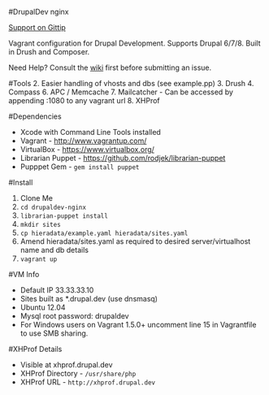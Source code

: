 #DrupalDev nginx

[Support on Gittip](https://www.gittip.com/mikebell/)

Vagrant configuration for Drupal Development. Supports Drupal 6/7/8. Built in Drush and Composer.

Need Help? Consult the [wiki](https://github.com/mikebell/drupaldev-nginx/wiki) first before submitting an issue.

#Tools
2. Easier handling of vhosts and dbs (see example.pp)
3. Drush
4. Compass
6. APC / Memcache
7. Mailcatcher - Can be accessed by appending :1080 to any vagrant url
8. XHProf

#Dependencies
* Xcode with Command Line Tools installed
* Vagrant - http://www.vagrantup.com/
* VirtualBox - https://www.virtualbox.org/
* Librarian Puppet - https://github.com/rodjek/librarian-puppet
* Pupppet Gem - `gem install puppet`

#Install

1. Clone Me
2. `cd drupaldev-nginx`
3. `librarian-puppet install`
3. `mkdir sites`
4. `cp hieradata/example.yaml hieradata/sites.yaml`
5. Amend hieradata/sites.yaml as required to desired server/virtualhost name and db details
6. `vagrant up`

#VM Info
* Default IP 33.33.33.10
* Sites built as *.drupal.dev (use dnsmasq)
* Ubuntu 12.04
* Mysql root password: drupaldev
* For Windows users on Vagrant 1.5.0+ uncomment line 15 in Vagrantfile to use SMB sharing.

#XHProf Details
* Visible at xhprof.drupal.dev
* XHProf Directory - `/usr/share/php`
* XHProf URL - `http://xhprof.drupal.dev`
